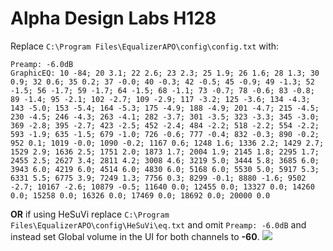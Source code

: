 # Alpha Design Labs H128
Replace `C:\Program Files\EqualizerAPO\config\config.txt` with:
```
Preamp: -6.0dB
GraphicEQ: 10 -84; 20 3.1; 22 2.6; 23 2.3; 25 1.9; 26 1.6; 28 1.3; 30 0.9; 32 0.6; 35 0.2; 37 -0.0; 40 -0.3; 42 -0.5; 45 -0.9; 49 -1.3; 52 -1.5; 56 -1.7; 59 -1.7; 64 -1.5; 68 -1.1; 73 -0.7; 78 -0.6; 83 -0.8; 89 -1.4; 95 -2.1; 102 -2.7; 109 -2.9; 117 -3.2; 125 -3.6; 134 -4.3; 143 -5.0; 153 -5.4; 164 -5.3; 175 -4.9; 188 -4.9; 201 -4.7; 215 -4.5; 230 -4.5; 246 -4.3; 263 -4.1; 282 -3.7; 301 -3.5; 323 -3.3; 345 -3.0; 369 -2.8; 395 -2.7; 423 -2.5; 452 -2.4; 484 -2.2; 518 -2.2; 554 -2.2; 593 -1.9; 635 -1.5; 679 -1.0; 726 -0.6; 777 -0.4; 832 -0.3; 890 -0.2; 952 0.1; 1019 -0.0; 1090 -0.2; 1167 0.6; 1248 1.6; 1336 2.2; 1429 2.7; 1529 2.9; 1636 2.5; 1751 2.0; 1873 1.7; 2004 1.9; 2145 1.8; 2295 1.7; 2455 2.5; 2627 3.4; 2811 4.2; 3008 4.6; 3219 5.0; 3444 5.8; 3685 6.0; 3943 6.0; 4219 6.0; 4514 6.0; 4830 6.0; 5168 6.0; 5530 5.0; 5917 5.3; 6331 5.5; 6775 3.9; 7249 1.3; 7756 0.3; 8299 -0.1; 8880 -1.6; 9502 -2.7; 10167 -2.6; 10879 -0.5; 11640 0.0; 12455 0.0; 13327 0.0; 14260 0.0; 15258 0.0; 16326 0.0; 17469 0.0; 18692 0.0; 20000 0.0
```
**OR** if using HeSuVi replace `C:\Program Files\EqualizerAPO\config\HeSuVi\eq.txt` and omit `Preamp: -6.0dB` and instead set Global volume in the UI for both channels to **-60**.
![](https://raw.githubusercontent.com/jaakkopasanen/AutoEq/master/results/Sonoma%20Model%20One/innerfidelity/onear/Alpha%20Design%20Labs%20H128/Alpha%20Design%20Labs%20H128.png)